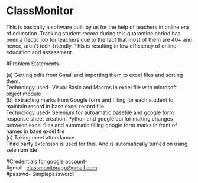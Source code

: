 # ClassMonitor
This is basically a software built by us for the help of teachers in online era of education. Tracking student record during this quarantine period has been a hectic job for teachers due to the fact that most of them are 40+ and hence, aren't tech-friendly. This is resulting in low efficiency of online education and assessment.          
   
 #Problem Statements-
 
(a) Getting pdfs from Gmail and importing them to excel files and sorting them.  
           Technology used- Visual Basic and Macros in excel file with microsoft object module  
(b) Extracting marks from Google form and filling for each student to maintain record in base excel record file.  
           Technology used- Selenium for autoamatic basefile and google form response sheet creation. Python and google api for making changes between excel files and automatic filling google form marks in front of names in base excel file  
(c) Taking meet attendamce   
            Third party extension is used for this. And is automatically turned on using selenium ide  
                

#Credentials for google account-  
#gmail- classmonitorapp@gmail.com  
#passwd- Simplepassword1  






